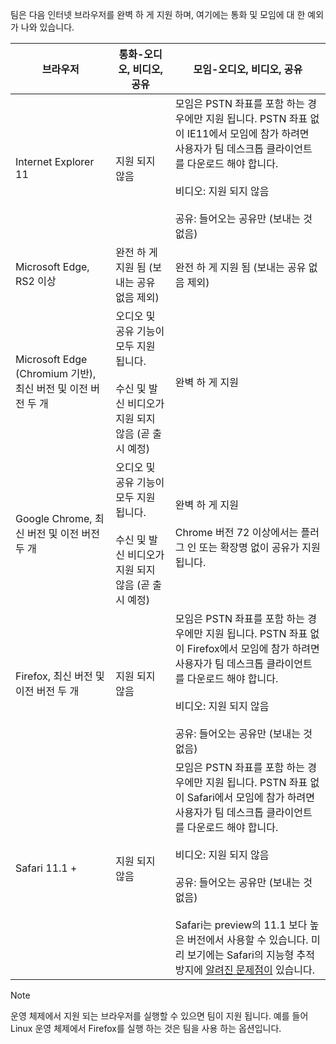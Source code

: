 팀은 다음 인터넷 브라우저를 완벽 하 게 지원 하며, 여기에는 통화 및 모임에 대 한 예외가 나와 있습니다.


|브라우저  |통화-오디오, 비디오, 공유  |모임-오디오, 비디오, 공유  |
|---------|---------|---------|
|Internet Explorer 11     |지원 되지 않음         |모임은 PSTN 좌표를 포함 하는 경우에만 지원 됩니다. PSTN 좌표 없이 IE11에서 모임에 참가 하려면 사용자가 팀 데스크톱 클라이언트를 다운로드 해야 합니다.<br><br>비디오: 지원 되지 않음<br><br>공유: 들어오는 공유만 (보내는 것 없음)     |
|Microsoft Edge, RS2 이상     |완전 하 게 지원 됨 (보내는 공유 없음 제외)         |완전 하 게 지원 됨 (보내는 공유 없음 제외)         |
|Microsoft Edge (Chromium 기반), 최신 버전 및 이전 버전 두 개     | 오디오 및 공유 기능이 모두 지원 됩니다. <br><br>수신 및 발신 비디오가 지원 되지 않음 (곧 출시 예정)    |완벽 하 게 지원         |
|Google Chrome, 최신 버전 및 이전 버전 두 개       |오디오 및 공유 기능이 모두 지원 됩니다. <br><br>수신 및 발신 비디오가 지원 되지 않음 (곧 출시 예정) |완벽 하 게 지원 <br> <br>Chrome 버전 72 이상에서는 플러그 인 또는 확장명 없이 공유가 지원 됩니다.       |
|Firefox, 최신 버전 및 이전 버전 두 개     |지원 되지 않음         |모임은 PSTN 좌표를 포함 하는 경우에만 지원 됩니다. PSTN 좌표 없이 Firefox에서 모임에 참가 하려면 사용자가 팀 데스크톱 클라이언트를 다운로드 해야 합니다.<br><br>비디오: 지원 되지 않음<br><br>공유: 들어오는 공유만 (보내는 것 없음)     |
|Safari 11.1 +     | 지원 되지 않음        |모임은 PSTN 좌표를 포함 하는 경우에만 지원 됩니다. PSTN 좌표 없이 Safari에서 모임에 참가 하려면 사용자가 팀 데스크톱 클라이언트를 다운로드 해야 합니다.<br><br>비디오: 지원 되지 않음<br><br>공유: 들어오는 공유만 (보내는 것 없음)<br><br>Safari는 preview의 11.1 보다 높은 버전에서 사용할 수 있습니다. 미리 보기에는 Safari의 지능형 추적 방지에 [알려진 문제점이](https://support.office.com/article/safari-browser-support-1aac0a7c-35a8-42c1-a7df-f674afe234df) 있습니다.      |


> [!NOTE]
> 운영 체제에서 지원 되는 브라우저를 실행할 수 있으면 팀이 지원 됩니다. 예를 들어 Linux 운영 체제에서 Firefox를 실행 하는 것은 팀을 사용 하는 옵션입니다.
